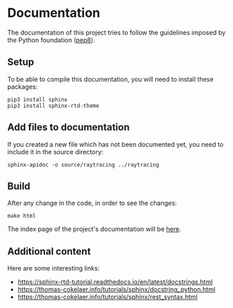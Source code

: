 # Documentation

The documentation of this project tries to follow the guidelines imposed by the Python foundation ([pep8](https://www.python.org/dev/peps/pep-0008/)).

## Setup

To be able to compile this documentation, you will need to install these packages:

```
pip3 install sphinx
pip3 install sphinx-rtd-theme
```

## Add files to documentation
If you created a new file which has not been documented yet, you need to include it in the source directory:
```
sphinx-apidoc -o source/raytracing ../raytracing
```

## Build

After any change in the code, in order to see the changes:
```
make html
```

The index page of the project's documentation will be [here](build/html/index.html).

## Additional content

Here are some interesting links:
- https://sphinx-rtd-tutorial.readthedocs.io/en/latest/docstrings.html
- https://thomas-cokelaer.info/tutorials/sphinx/docstring_python.html
- https://thomas-cokelaer.info/tutorials/sphinx/rest_syntax.html